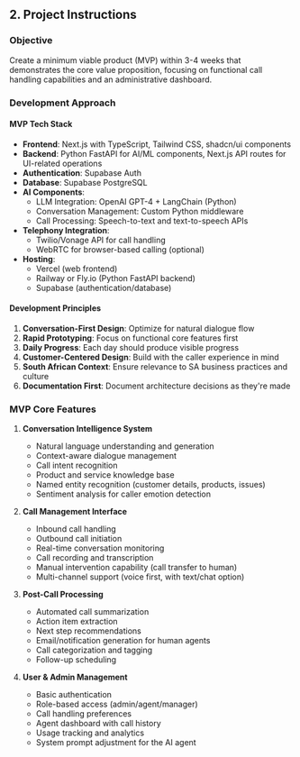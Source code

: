 ## 2. Project Instructions

### Objective

Create a minimum viable product (MVP) within 3-4 weeks that demonstrates the core value proposition, focusing on functional call handling capabilities and an administrative dashboard.

### Development Approach

#### MVP Tech Stack

- **Frontend**: Next.js with TypeScript, Tailwind CSS, shadcn/ui components
- **Backend**: Python FastAPI for AI/ML components, Next.js API routes for UI-related operations
- **Authentication**: Supabase Auth
- **Database**: Supabase PostgreSQL
- **AI Components**:
  - LLM Integration: OpenAI GPT-4 + LangChain (Python)
  - Conversation Management: Custom Python middleware
  - Call Processing: Speech-to-text and text-to-speech APIs
- **Telephony Integration**:
  - Twilio/Vonage API for call handling
  - WebRTC for browser-based calling (optional)
- **Hosting**:
  - Vercel (web frontend)
  - Railway or Fly.io (Python FastAPI backend)
  - Supabase (authentication/database)

#### Development Principles

1. **Conversation-First Design**: Optimize for natural dialogue flow
2. **Rapid Prototyping**: Focus on functional core features first
3. **Daily Progress**: Each day should produce visible progress
4. **Customer-Centered Design**: Build with the caller experience in mind
5. **South African Context**: Ensure relevance to SA business practices and culture
6. **Documentation First**: Document architecture decisions as they're made

### MVP Core Features

1. **Conversation Intelligence System**

   - Natural language understanding and generation
   - Context-aware dialogue management
   - Call intent recognition
   - Product and service knowledge base
   - Named entity recognition (customer details, products, issues)
   - Sentiment analysis for caller emotion detection

2. **Call Management Interface**

   - Inbound call handling
   - Outbound call initiation
   - Real-time conversation monitoring
   - Call recording and transcription
   - Manual intervention capability (call transfer to human)
   - Multi-channel support (voice first, with text/chat option)

3. **Post-Call Processing**

   - Automated call summarization
   - Action item extraction
   - Next step recommendations
   - Email/notification generation for human agents
   - Call categorization and tagging
   - Follow-up scheduling

4. **User & Admin Management**

   - Basic authentication
   - Role-based access (admin/agent/manager)
   - Call handling preferences
   - Agent dashboard with call history
   - Usage tracking and analytics
   - System prompt adjustment for the AI agent